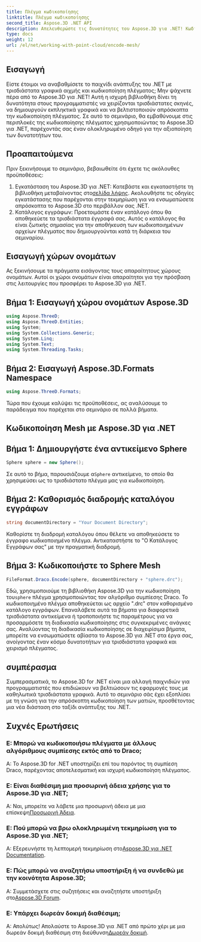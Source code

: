 ```yaml
---
title: Πλέγμα κωδικοποίησης
linktitle: Πλέγμα κωδικοποίησης
second_title: Aspose.3D .NET API
description: Απελευθερώστε τις δυνατότητες του Aspose.3D για .NET! Κωδικοποιήστε χωρίς κόπο 3D πλέγματα με συμπίεση Draco. Αναβαθμίστε την ανάπτυξη .NET με εκπληκτικά γραφικά.
type: docs
weight: 12
url: /el/net/working-with-point-cloud/encode-mesh/
---
```

## Εισαγωγή
Είστε έτοιμοι να αναβαθμίσετε το παιχνίδι ανάπτυξης του .NET με τρισδιάστατα γραφικά αιχμής και κωδικοποίηση πλέγματος; Μην ψάχνετε πέρα από το Aspose.3D για .NET! Αυτή η ισχυρή βιβλιοθήκη δίνει τη δυνατότητα στους προγραμματιστές να χειρίζονται τρισδιάστατες σκηνές, να δημιουργούν εκπληκτικά γραφικά και να βελτιστοποιούν απρόσκοπτα την κωδικοποίηση πλέγματος. Σε αυτό το σεμινάριο, θα εμβαθύνουμε στις περιπλοκές της κωδικοποίησης πλέγματος χρησιμοποιώντας το Aspose.3D για .NET, παρέχοντάς σας έναν ολοκληρωμένο οδηγό για την αξιοποίηση των δυνατοτήτων του.
## Προαπαιτούμενα
Πριν ξεκινήσουμε το σεμινάριο, βεβαιωθείτε ότι έχετε τις ακόλουθες προϋποθέσεις:
1.  Εγκατάσταση του Aspose.3D για .NET: Κατεβάστε και εγκαταστήστε τη βιβλιοθήκη μεταβαίνοντας στο[σελίδα λήψης](https://releases.aspose.com/3d/net/). Ακολουθήστε τις οδηγίες εγκατάστασης που παρέχονται στην τεκμηρίωση για να ενσωματώσετε απρόσκοπτα το Aspose.3D στο περιβάλλον σας .NET.
2. Κατάλογος εγγράφων: Προετοιμάστε έναν κατάλογο όπου θα αποθηκεύετε τα τρισδιάστατα έγγραφά σας. Αυτός ο κατάλογος θα είναι ζωτικής σημασίας για την αποθήκευση των κωδικοποιημένων αρχείων πλέγματος που δημιουργούνται κατά τη διάρκεια του σεμιναρίου.
## Εισαγωγή χώρων ονομάτων
Ας ξεκινήσουμε τα πράγματα εισάγοντας τους απαραίτητους χώρους ονομάτων. Αυτοί οι χώροι ονομάτων είναι απαραίτητοι για την πρόσβαση στις λειτουργίες που προσφέρει το Aspose.3D για .NET.
## Βήμα 1: Εισαγωγή χώρου ονομάτων Aspose.3D
```csharp
using Aspose.ThreeD;
using Aspose.ThreeD.Entities;
using System;
using System.Collections.Generic;
using System.Linq;
using System.Text;
using System.Threading.Tasks;
```
## Βήμα 2: Εισαγωγή Aspose.3D.Formats Namespace
```csharp
using Aspose.ThreeD.Formats;
```
Τώρα που έχουμε καλύψει τις προϋποθέσεις, ας αναλύσουμε το παράδειγμα που παρέχεται στο σεμινάριο σε πολλά βήματα.
## Κωδικοποίηση Mesh με Aspose.3D για .NET
## Βήμα 1: Δημιουργήστε ένα αντικείμενο Sphere
```csharp
Sphere sphere = new Sphere();
```
 Σε αυτό το βήμα, παρουσιάζουμε α`Sphere` αντικείμενο, το οποίο θα χρησιμεύσει ως το τρισδιάστατο πλέγμα μας για κωδικοποίηση.
## Βήμα 2: Καθορισμός διαδρομής καταλόγου εγγράφων
```csharp
string documentDirectory = "Your Document Directory";
```
Καθορίστε τη διαδρομή καταλόγου όπου θέλετε να αποθηκεύσετε το έγγραφο κωδικοποιημένο πλέγμα. Αντικαταστήστε το "Ο Κατάλογος Εγγράφων σας" με την πραγματική διαδρομή.
## Βήμα 3: Κωδικοποιήστε το Sphere Mesh
```csharp
FileFormat.Draco.Encode(sphere, documentDirectory + "sphere.drc");
```
 Εδώ, χρησιμοποιούμε τη βιβλιοθήκη Aspose.3D για την κωδικοποίηση του`sphere` πλέγμα χρησιμοποιώντας τον αλγόριθμο συμπίεσης Draco. Το κωδικοποιημένο πλέγμα αποθηκεύεται ως αρχείο ".drc" στον καθορισμένο κατάλογο εγγράφων.
Επαναλάβετε αυτά τα βήματα για διαφορετικά τρισδιάστατα αντικείμενα ή τροποποιήστε τις παραμέτρους για να προσαρμόσετε τη διαδικασία κωδικοποίησης στις συγκεκριμένες ανάγκες σας.
Αναλύοντας τη διαδικασία κωδικοποίησης σε διαχειρίσιμα βήματα, μπορείτε να ενσωματώσετε αβίαστα το Aspose.3D για .NET στα έργα σας, ανοίγοντας έναν κόσμο δυνατοτήτων για τρισδιάστατα γραφικά και χειρισμό πλέγματος.
## συμπέρασμα
Συμπερασματικά, το Aspose.3D for .NET είναι μια αλλαγή παιχνιδιών για προγραμματιστές που επιδιώκουν να βελτιώσουν τις εφαρμογές τους με καθηλωτικά τρισδιάστατα γραφικά. Αυτό το σεμινάριο σάς έχει εξοπλίσει με τη γνώση για την απρόσκοπτη κωδικοποίηση των ματιών, προσθέτοντας μια νέα διάσταση στο ταξίδι ανάπτυξης του .NET.
## Συχνές Ερωτήσεις

### Ε: Μπορώ να κωδικοποιήσω πλέγματα με άλλους αλγόριθμους συμπίεσης εκτός από το Draco;
Α: Το Aspose.3D for .NET υποστηρίζει επί του παρόντος τη συμπίεση Draco, παρέχοντας αποτελεσματική και ισχυρή κωδικοποίηση πλέγματος.
### Ε: Είναι διαθέσιμη μια προσωρινή άδεια χρήσης για το Aspose.3D για .NET;
 Α: Ναι, μπορείτε να λάβετε μια προσωρινή άδεια με μια επίσκεψη[Προσωρινή Άδεια](https://purchase.aspose.com/temporary-license/).
### Ε: Πού μπορώ να βρω ολοκληρωμένη τεκμηρίωση για το Aspose.3D για .NET;
 Α: Εξερευνήστε τη λεπτομερή τεκμηρίωση στο[Aspose.3D για .NET Documentation](https://reference.aspose.com/3d/net/).
### Ε: Πώς μπορώ να αναζητήσω υποστήριξη ή να συνδεθώ με την κοινότητα Aspose.3D;
Α: Συμμετάσχετε στις συζητήσεις και αναζητήστε υποστήριξη στο[Aspose.3D Forum](https://forum.aspose.com/c/3d/18).
### Ε: Υπάρχει δωρεάν δοκιμή διαθέσιμη;
 Α: Απολύτως! Απολαύστε το Aspose.3D για .NET από πρώτο χέρι με μια δωρεάν δοκιμή διαθέσιμη στη διεύθυνση[Δωρεάν δοκιμή](https://releases.aspose.com/).